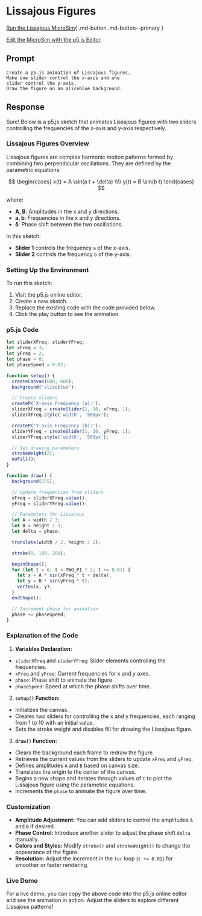 # Lissajous Figures

[Run the Lissajous MicroSim](./lissajous-figures.html){ .md-button .md-button--primary }

[Edit the MicroSim with the p5.js Editor](https://editor.p5js.org/dmccreary/sketches/8FETmXFqX)

## Prompt

```linenums="0"
Create a p5.js animation of Lissajous figures.
Make one slider control the x-axis and one
slider control the y-axis.
Draw the figure on an aliceblue background.
```

## Response

Sure! Below is a p5.js sketch that animates Lissajous figures with two sliders controlling the frequencies of the x-axis and y-axis respectively.

### Lissajous Figures Overview

Lissajous figures are complex harmonic motion patterns formed by combining two perpendicular oscillations. They are defined by the parametric equations:

$$
\begin{cases}
   x(t) = A \sin(a t + \delta) \\\\
   y(t) = B \sin(b t)
\end{cases}
$$

where:

-   **A, B**: Amplitudes in the x and y directions.
-   **a, b**: Frequencies in the x and y directions.
-   **δ**: Phase shift between the two oscillations.

In this sketch:

-   **Slider 1** controls the frequency `a` of the x-axis.
-   **Slider 2** controls the frequency `b` of the y-axis.

### Setting Up the Environment

To run this sketch:

1.  Visit the p5.js online editor.
2.  Create a new sketch.
3.  Replace the existing code with the code provided below.
4.  Click the play button to see the animation.

### p5.js Code

```javascript
let sliderXFreq, sliderYFreq;
let xFreq = 3;
let yFreq = 2;
let phase = 0;
let phaseSpeed = 0.02;

function setup() {
  createCanvas(600, 600);
  background('aliceblue');

  // Create sliders
  createP('X-axis Frequency (a):');
  sliderXFreq = createSlider(1, 10, xFreq, 1);
  sliderXFreq.style('width', '580px');

  createP('Y-axis Frequency (b):');
  sliderYFreq = createSlider(1, 10, yFreq, 1);
  sliderYFreq.style('width', '580px');

  // Set drawing parameters
  strokeWeight(2);
  noFill();
}

function draw() {
  background(255);

  // Update frequencies from sliders
  xFreq = sliderXFreq.value();
  yFreq = sliderYFreq.value();

  // Parameters for Lissajous
  let A = width / 3;
  let B = height / 3;
  let delta = phase;

  translate(width / 2, height / 2);

  stroke(0, 100, 200);

  beginShape();
  for (let t = 0; t < TWO_PI * 2; t += 0.01) {
    let x = A * sin(xFreq * t + delta);
    let y = B * sin(yFreq * t);
    vertex(x, y);
  }
  endShape();

  // Increment phase for animation
  phase += phaseSpeed;
}
```

### Explanation of the Code

1.  **Variables Declaration:**

-   `sliderXFreq` and `sliderYFreq`: Slider elements controlling the frequencies.
-   `xFreq` and `yFreq`: Current frequencies for x and y axes.
-   `phase`: Phase shift to animate the figure.
-   `phaseSpeed`: Speed at which the phase shifts over time.

2.  **`setup()` Function:**

-   Initializes the canvas.
-   Creates two sliders for controlling the x and y frequencies, each ranging from 1 to 10 with an initial value.
-   Sets the stroke weight and disables fill for drawing the Lissajous figure.

3.  **`draw()` Function:**

-   Clears the background each frame to redraw the figure.
-   Retrieves the current values from the sliders to update `xFreq` and `yFreq`.
-   Defines amplitudes `A` and `B` based on canvas size.
-   Translates the origin to the center of the canvas.
-   Begins a new shape and iterates through values of `t` to plot the Lissajous figure using the parametric equations.
-   Increments the `phase` to animate the figure over time.

### **Customization**

-   **Amplitude Adjustment:** You can add sliders to control the amplitudes `A` and `B` if desired.
-   **Phase Control:** Introduce another slider to adjust the phase shift `delta` manually.
-   **Colors and Styles:** Modify `stroke()` and `strokeWeight()` to change the appearance of the figure.
-   **Resolution:** Adjust the increment in the `for` loop (`t += 0.01`) for smoother or faster rendering.

### **Live Demo**

For a live demo, you can copy the above code into the p5.js online editor and see the animation in action. Adjust the sliders to explore different Lissajous patterns!
